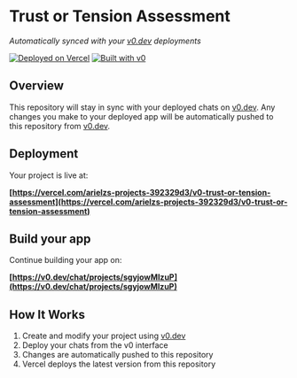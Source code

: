 # Trust or Tension Assessment

*Automatically synced with your [v0.dev](https://v0.dev) deployments*

[![Deployed on Vercel](https://img.shields.io/badge/Deployed%20on-Vercel-black?style=for-the-badge&logo=vercel)](https://vercel.com/arielzs-projects-392329d3/v0-trust-or-tension-assessment)
[![Built with v0](https://img.shields.io/badge/Built%20with-v0.dev-black?style=for-the-badge)](https://v0.dev/chat/projects/sgyjowMIzuP)

## Overview

This repository will stay in sync with your deployed chats on [v0.dev](https://v0.dev).
Any changes you make to your deployed app will be automatically pushed to this repository from [v0.dev](https://v0.dev).

## Deployment

Your project is live at:

**[https://vercel.com/arielzs-projects-392329d3/v0-trust-or-tension-assessment](https://vercel.com/arielzs-projects-392329d3/v0-trust-or-tension-assessment)**

## Build your app

Continue building your app on:

**[https://v0.dev/chat/projects/sgyjowMIzuP](https://v0.dev/chat/projects/sgyjowMIzuP)**

## How It Works

1. Create and modify your project using [v0.dev](https://v0.dev)
2. Deploy your chats from the v0 interface
3. Changes are automatically pushed to this repository
4. Vercel deploys the latest version from this repository
